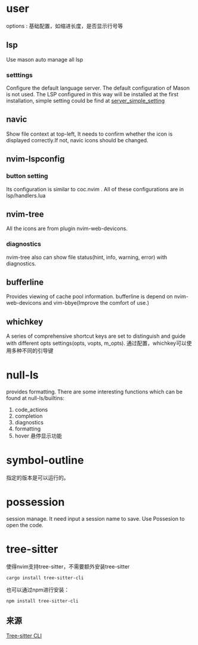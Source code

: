 # user
options : 基础配置，如缩进长度，是否显示行号等
## lsp
Use mason auto manage all lsp
### setttings
Configure the default language server. The default configuration of Mason is not used. The LSP configured in this way will be installed at the first installation, simple setting could be find at [server_simple_setting](https://github.com/neovim/nvim-lspconfig/blob/master/doc/server_configurations.md)
## navic
Show file context at top-left, It needs to confirm whether the icon is displayed correctly.If not, navic icons should be changed.

## nvim-lspconfig
### button setting
Its configuration is similar to coc.nvim . All of these configurations are in lsp/handlers.lua

## nvim-tree
All the icons are from plugin nvim-web-devicons. 
### diagnostics
nvim-tree also can show file status(hint, info, warning, error) with diagnostics.

## bufferline
Provides viewing of cache pool information.
bufferline is depend on nvim-web-devicons and vim-bbye(Improve the comfort of use.)

## whichkey
A series of comprehensive shortcut keys are set to distinguish and guide with different opts settings(opts, vopts, m_opts). 通过配置，whichkey可以使用多种不同的引导键

# null-ls
provides formatting.
There are some interesting functions which can be found at null-ls/builtins:
1. code_actions
2. completion
3. diagnostics
4. formatting
5. hover 悬停显示功能

# symbol-outline 
指定的版本是可以运行的。

# possession
session manage. It need input a session name to save. Use Possesion to open the code.

# tree-sitter
使得nvim支持tree-sitter，不需要额外安装tree-sitter
```shell
cargo install tree-sitter-cli
```
也可以通过npm进行安装：
```shell
npm install tree-sitter-cli
```
## 来源
[Tree-sitter CLI](https://github.com/tree-sitter/tree-sitter/blob/master/cli/README.md)
